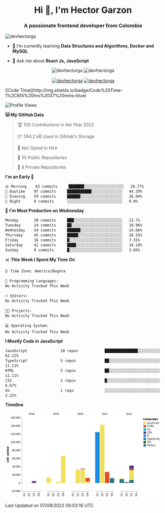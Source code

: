 <h1 align="center">Hi 👋, I'm Hector Garzon</h1>
<h3 align="center">A passionate frontend developer from Colombia</h3>

<p align="left"> <img src="https://komarev.com/ghpvc/?username=devhectorga" alt="devhectorga" /> </p>

- 🌱 I’m currently learning **Data Structures and Algorithms, Docker and MySQL**

- 💬 Ask me about **React Js, JavaScript**

<p align="center"> <img src="https://github-readme-stats.vercel.app/api?username=devhectorga&count_private=true&show_icons=true" alt="devhectorga" /> <img src="https://github-readme-stats.vercel.app/api/top-langs/?username=devhectorga&layout=compact" alt="devhectorga" /></p>

<p align="center">
<a href="https://twitter.com/devhectorga" target="blank"><img align="center" src="https://cdn.jsdelivr.net/npm/simple-icons@3.0.1/icons/twitter.svg" alt="devhectorga" height="20" width="20" /></a>
<a href="https://linkedin.com/in/devhectorga" target="blank"><img align="center" src="https://cdn.jsdelivr.net/npm/simple-icons@3.0.1/icons/linkedin.svg" alt="devhectorga" height="20" width="20" /></a>
</p>
<!--START_SECTION:waka-->
![Code Time](http://img.shields.io/badge/Code%20Time-1%2C815%20hrs%2037%20mins-blue)

![Profile Views](http://img.shields.io/badge/Profile%20Views-1-blue)

**🐱 My GitHub Data** 

> 🏆 105 Contributions in the Year 2022
 > 
> 📦 594.2 kB Used in GitHub's Storage 
 > 
> 🚫 Not Opted to Hire
 > 
> 📜 55 Public Repositories 
 > 
> 🔑 8 Private Repositories  
 > 
**I'm an Early 🐤** 

```text
🌞 Morning    63 commits     ███████░░░░░░░░░░░░░░░░░░   28.77% 
🌆 Daytime    97 commits     ███████████░░░░░░░░░░░░░░   44.29% 
🌃 Evening    59 commits     ██████░░░░░░░░░░░░░░░░░░░   26.94% 
🌙 Night      0 commits      ░░░░░░░░░░░░░░░░░░░░░░░░░   0.0%

```
📅 **I'm Most Productive on Wednesday** 

```text
Monday       30 commits     ███░░░░░░░░░░░░░░░░░░░░░░   13.7% 
Tuesday      24 commits     ██░░░░░░░░░░░░░░░░░░░░░░░   10.96% 
Wednesday    54 commits     ██████░░░░░░░░░░░░░░░░░░░   24.66% 
Thursday     45 commits     █████░░░░░░░░░░░░░░░░░░░░   20.55% 
Friday       16 commits     █░░░░░░░░░░░░░░░░░░░░░░░░   7.31% 
Saturday     42 commits     ████░░░░░░░░░░░░░░░░░░░░░   19.18% 
Sunday       8 commits      █░░░░░░░░░░░░░░░░░░░░░░░░   3.65%

```


📊 **This Week I Spent My Time On** 

```text
⌚︎ Time Zone: America/Bogota

💬 Programming Languages: 
No Activity Tracked This Week

🔥 Editors: 
No Activity Tracked This Week

🐱‍💻 Projects: 
No Activity Tracked This Week

💻 Operating System: 
No Activity Tracked This Week

```

**I Mostly Code in JavaScript** 

```text
JavaScript               28 repos            ███████████████░░░░░░░░░░   62.22% 
TypeScript               5 repos             ██░░░░░░░░░░░░░░░░░░░░░░░   11.11% 
HTML                     5 repos             ██░░░░░░░░░░░░░░░░░░░░░░░   11.11% 
CSS                      3 repos             █░░░░░░░░░░░░░░░░░░░░░░░░   6.67% 
Go                       1 repo              ░░░░░░░░░░░░░░░░░░░░░░░░░   2.22%

```


**Timeline**

![Chart not found](https://raw.githubusercontent.com/devHectorGa/devHectorGa/master/charts/bar_graph.png) 


 Last Updated on 07/09/2022 06:03:16 UTC
<!--END_SECTION:waka-->
